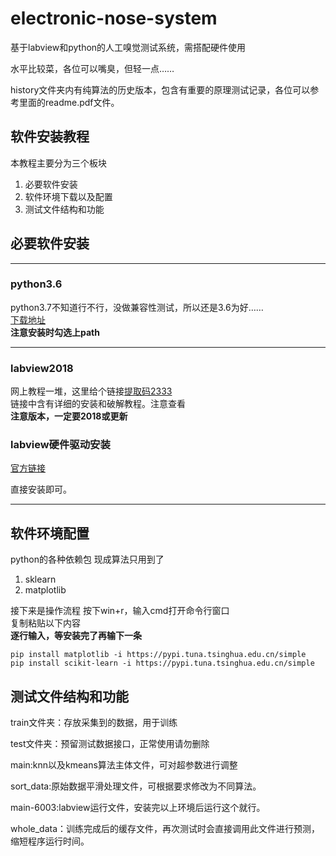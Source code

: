 # electronic-nose-system
基于labview和python的人工嗅觉测试系统，需搭配硬件使用

水平比较菜，各位可以嘴臭，但轻一点……

history文件夹内有纯算法的历史版本，包含有重要的原理测试记录，各位可以参考里面的readme.pdf文件。

## 软件安装教程

本教程主要分为三个板块
1. 必要软件安装
2. 软件环境下载以及配置
3. 测试文件结构和功能

## 必要软件安装
---  
### python3.6
python3.7不知道行不行，没做兼容性测试，所以还是3.6为好……  
[下载地址](https://www.python.org/)  
**注意安装时勾选上path**  

---  


### labview2018
网上教程一堆，这里给个链接[提取码2333](https://pan.baidu.com/s/1Gmcm8GtB_m1Z47FB9IOPaA)  
链接中含有详细的安装和破解教程。注意查看  
**注意版本，一定要2018或更新**

### labview硬件驱动安装
[官方链接](https://www.ni.com/zh-cn/support/downloads/drivers/download.ni-daqmx.html#325032)
  
直接安装即可。

---


## 软件环境配置
python的各种依赖包
现成算法只用到了
1. sklearn
2. matplotlib

接下来是操作流程
按下win+r，输入cmd打开命令行窗口  
复制粘贴以下内容   
**逐行输入，等安装完了再输下一条**
```
pip install matplotlib -i https://pypi.tuna.tsinghua.edu.cn/simple
pip install scikit-learn -i https://pypi.tuna.tsinghua.edu.cn/simple
```

## 测试文件结构和功能  
train文件夹：存放采集到的数据，用于训练  

test文件夹：预留测试数据接口，正常使用请勿删除  

main:knn以及kmeans算法主体文件，可对超参数进行调整  

sort_data:原始数据平滑处理文件，可根据要求修改为不同算法。  

main-6003:labview运行文件，安装完以上环境后运行这个就行。  

whole_data：训练完成后的缓存文件，再次测试时会直接调用此文件进行预测，缩短程序运行时间。
